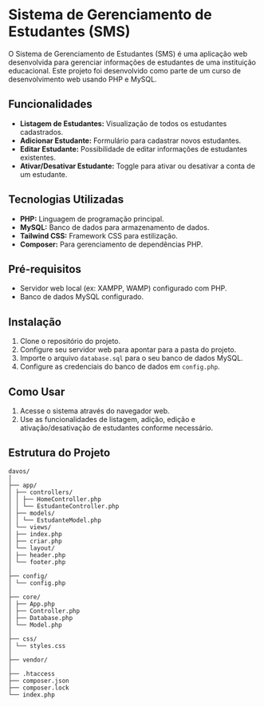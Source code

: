 # Sistema de Gerenciamento de Estudantes (SMS)

O Sistema de Gerenciamento de Estudantes (SMS) é uma aplicação web desenvolvida para gerenciar informações de estudantes de uma instituição educacional. Este projeto foi desenvolvido como parte de um curso de desenvolvimento web usando PHP e MySQL.

## Funcionalidades

- **Listagem de Estudantes:** Visualização de todos os estudantes cadastrados.
- **Adicionar Estudante:** Formulário para cadastrar novos estudantes.
- **Editar Estudante:** Possibilidade de editar informações de estudantes existentes.
- **Ativar/Desativar Estudante:** Toggle para ativar ou desativar a conta de um estudante.

## Tecnologias Utilizadas

- **PHP:** Linguagem de programação principal.
- **MySQL:** Banco de dados para armazenamento de dados.
- **Tailwind CSS:** Framework CSS para estilização.
- **Composer:** Para gerenciamento de dependências PHP.

## Pré-requisitos

- Servidor web local (ex: XAMPP, WAMP) configurado com PHP.
- Banco de dados MySQL configurado.

## Instalação

1. Clone o repositório do projeto.
2. Configure seu servidor web para apontar para a pasta do projeto.
3. Importe o arquivo `database.sql` para o seu banco de dados MySQL.
4. Configure as credenciais do banco de dados em `config.php`.

## Como Usar

1. Acesse o sistema através do navegador web.
2. Use as funcionalidades de listagem, adição, edição e ativação/desativação de estudantes conforme necessário.

## Estrutura do Projeto

```
davos/
│
├── app/
│ ├── controllers/
│ │ ├── HomeController.php
│ │ └── EstudanteController.php
│ ├── models/
│ │ └── EstudanteModel.php
│ └── views/
│ ├── index.php
│ ├── criar.php
│ └── layout/
│ ├── header.php
│ └── footer.php
│
├── config/
│ └── config.php
│
├── core/
│ ├── App.php
│ ├── Controller.php
│ ├── Database.php
│ └── Model.php
│
├── css/
│ └── styles.css
│
├── vendor/
│
├── .htaccess
├── composer.json
├── composer.lock
└── index.php
